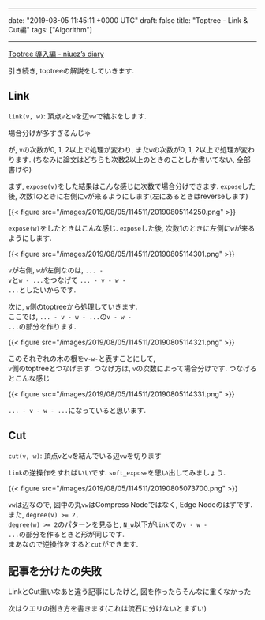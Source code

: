 
---
date: "2019-08-05 11:45:11 +0000 UTC"
draft: false
title: "Toptree - Link & Cut編"
tags: ["Algorithm"]

---
[Toptree 導入編 - niuez’s diary](https://niuez.hatenablog.com/entry/2019/08/04/191420)

引き続き, toptreeの解説をしていきます.

## Link

<code>link(v, w)</code>: 頂点<code>v</code>と<code>w</code>を辺<code>vw</code>で結ぶをします.

場合分けが多すぎるんじゃ

が, <code>v</code>の次数が0, 1, 2以上で処理が変わり, また<code>w</code>の次数が0, 1, 2以上で処理が変わります. (ちなみに論文はどちらも次数2以上のときのことしか書いてない, 全部書けや)

まず, <code>expose(v)</code>をした結果はこんな感じに次数で場合分けできます. <code>expose</code>した後, 次数1のときに右側に<code>v</code>が来るようにします(左にあるときはreverseします)

{{< figure src="/images/2019/08/05/114511/20190805114250.png"  >}}

<code>expose(w)</code>をしたときはこんな感じ. <code>expose</code>した後, 次数1のときに左側に<code>w</code>が来るようにします.

{{< figure src="/images/2019/08/05/114511/20190805114301.png"  >}}

<code>v</code>が右側, <code>w</code>が左側なのは, <code>... - v</code>と<code>w - ...</code>をつなげて <code>... - v - w - ...</code>としたいからです.

次に, <code>w</code>側のtoptreeから処理していきます.<br/>
ここでは, <code>... - v - w - ...</code>の<code>v - w - ...</code>の部分を作ります.

{{< figure src="/images/2019/08/05/114511/20190805114321.png"  >}}

このそれぞれの木の根を<code>v-w-</code>と表すことにして,<br/>
<code>v</code>側のtoptreeとつなげます. つなげ方は, <code>v</code>の次数によって場合分けです. つなげるとこんな感じ

{{< figure src="/images/2019/08/05/114511/20190805114331.png"  >}}

<code>... - v - w - ...</code>になっていると思います.

## Cut

<code>cut(v, w)</code>: 頂点<code>v</code>と<code>w</code>を結んでいる辺<code>vw</code>を切ります

<code>link</code>の逆操作をすればいいです.
<code>soft_expose</code>を思い出してみましょう.

{{< figure src="/images/2019/08/05/114511/20190805073700.png"  >}}

<code>vw</code>は辺なので, 図中の丸<code>vw</code>はCompress Nodeではなく, Edge Nodeのはずです.
また, <code>degree(v) >= 2, degree(w) >= 2</code>のパターンを見ると, <code>N_w</code>以下が<code>link</code>での<code>v - w - ...</code>の部分を作るときと形が同じです.<br/>
まあなので逆操作をすると<code>cut</code>ができます.

## 記事を分けたの失敗

LinkとCut重いなあと違う記事にしたけど, 図を作ったらそんなに重くなかった

次はクエリの捌き方を書きます(これは流石に分けないとまずい)


